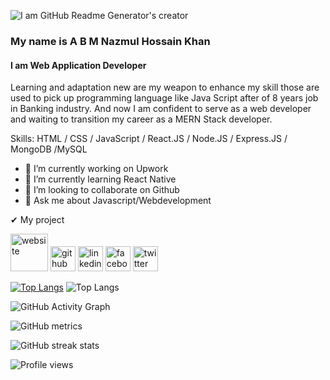 
![I am GitHub Readme Generator's creator](https://media-exp1.licdn.com/dms/image/C5616AQF5SjmIlXZaXw/profile-displaybackgroundimage-shrink_200_800/0/1631564885544?e=1652918400&v=beta&t=txS2Y6o2Gz_XIEhUtuyG1padkWBLXY72yPakarNxV68)

 ### My name is A B M Nazmul Hossain Khan
#### I am Web Application Developer


Learning and adaptation new are my weapon to enhance my skill those are used to pick up programming language like Java Script after of 8 years job in Banking industry. And now I am confident to serve as a web developer and waiting to transition my career as a MERN Stack developer.

Skills: HTML / CSS / JavaScript / React.JS / Node.JS / Express.JS / MongoDB /MySQL 

- 🔭 I’m currently working on Upwork 
- 🌱 I’m currently learning React Native 
- 👯 I’m looking to collaborate on Github 
- 💬 Ask me about Javascript/Webdevelopment 

✔ My project

[<img src='https://abm-nazmul-hossain-khan.netlify.app/static/media/khan3.41a1d53a.png' alt='website' height='60' title="my site">](https://abm-nazmul-hossain-khan.netlify.app/)          [<img src='https://149367133.v2.pressablecdn.com/wp-content/uploads/2018/06/github-logo-microsoft.jpg' alt='github' height='40'>](https://github.com/NazmulKhan-2009)  [<img src='https://camo.githubusercontent.com/a80d00f23720d0bc9f55481cfcd77ab79e141606829cf16ec43f8cacc7741e46/68747470733a2f2f696d672e736869656c64732e696f2f62616467652f4c696e6b6564496e2d3030373742353f7374796c653d666f722d7468652d6261646765266c6f676f3d6c696e6b6564696e266c6f676f436f6c6f723d7768697465' alt='linkedin' height='40'>](https://www.linkedin.com/in/https://www.linkedin.com/in/a-b-m-nazmul-hossain-khan-93516a162//)  [<img src='https://camo.githubusercontent.com/2d1ffa69dd491ebeca01b2098cf8233dd09950ff5895abccd5b455ca442abc59/68747470733a2f2f696d672e736869656c64732e696f2f62616467652f46616365626f6f6b2d3138373746323f7374796c653d666f722d7468652d6261646765266c6f676f3d66616365626f6f6b266c6f676f436f6c6f723d7768697465' alt='facebook' height='40'>](https://www.facebook.com/https://www.facebook.com/nazmulhossainkhan)  [<img src='https://camo.githubusercontent.com/5d03c86f6a75f7cbe80d135d9162fbf6dc46a31253cf30a8e9bb8279b4d574d3/68747470733a2f2f696d672e736869656c64732e696f2f62616467652f547769747465722d3144413146323f7374796c653d666f722d7468652d6261646765266c6f676f3d74776974746572266c6f676f436f6c6f723d7768697465' alt='twitter' height='40'>](https://twitter.com/https://twitter.com/Nazmulhkhan21)   

<!-- [![Top Langs](https://github-readme-stats.vercel.app/api/top-langs/?username=NazmulKhan-2009)](https://github.com/anuraghazra/github-readme-stats) -->
[![Top Langs](https://github-readme-stats.vercel.app/api/top-langs/?username=NazmulKhan-2009&layout=compact)](https://github.com/anuraghazra/github-readme-stats)
![Top Langs](https://github-readme-stats.vercel.app/api?username=NazmulKhan-2009&show_icons=true&theme=radical)

<!-- ![GitHub stats](https://github-readme-stats.vercel.app/api?username=NazmulKhan-2009&show_icons=true)   -->




![GitHub Activity Graph](https://activity-graph.herokuapp.com/graph?username=NazmulKhan-2009)  

![GitHub metrics](https://metrics.lecoq.io/NazmulKhan-2009)  

![GitHub streak stats](https://github-readme-streak-stats.herokuapp.com/?user=NazmulKhan-2009)  

![Profile views](https://gpvc.arturio.dev/NazmulKhan-2009)  
